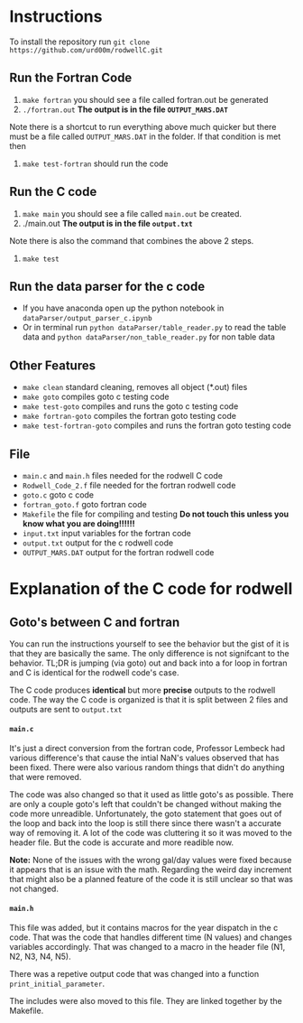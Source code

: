 # Instructions 
To install the repository run `git clone https://github.com/urd00m/rodwellC.git`

## Run the Fortran Code 
1. `make fortran` you should see a file called fortran.out be generated
2. `./fortran.out`
**The output is in the file `OUTPUT_MARS.DAT`**

Note there is a shortcut to run everything above much quicker but there must be a file called `OUTPUT_MARS.DAT` in the folder. If that condition is met then 
1. `make test-fortran` should run the code 

## Run the C code 
1. `make main` you should see a file called `main.out` be created. 
2. ./main.out
**The output is in the file `output.txt`**

Note there is also the command that combines the above 2 steps. 
1. `make test`

## Run the data parser for the c code 
* If you have anaconda open up the python notebook in `dataParser/output_parser_c.ipynb` 
* Or in terminal run `python dataParser/table_reader.py` to read the table data and `python dataParser/non_table_reader.py` for non table data

## Other Features 
- `make clean` standard cleaning, removes all object (*.out) files
- `make goto` compiles goto c testing code 
- `make test-goto` compiles and runs the goto c testing code 
- `make fortran-goto` compiles the fortran goto testing code 
- `make test-fortran-goto` compiles and runs the fortran goto testing code 

## File 
- `main.c` and `main.h` files needed for the rodwell C code 
- `Rodwell_Code_2.f` file needed for the fortran rodwell code 
- `goto.c` goto c code 
- `fortran_goto.f` goto fortran code 
- `Makefile` the file for compiling and testing **Do not touch this unless you know what you are doing!!!!!!**
- `input.txt` input variables for the fortran code 
- `output.txt` output for the c rodwell code 
- `OUTPUT_MARS.DAT` output for the fortran rodwell code 

# Explanation of the C code for rodwell 

## Goto's between C and fortran 
You can run the instructions yourself to see the behavior but the gist of it is that they are basically the same. The only difference is not signifcant to the behavior. 
TL;DR is jumping (via goto) out and back into a for loop in fortran and C is identical for the rodwell code's case.  

The C code produces **identical** but more **precise** outputs to the rodwell code. The way the C code is organized is that it is split between 2 files and outputs are sent to `output.txt`

#### `main.c` 
It's just a direct conversion from the fortran code, Professor Lembeck had various difference's that cause the intial NaN's values observed that has been fixed. There were also various random things that didn't do anything that were removed.  

The code was also changed so that it used as little goto's as possible. There are only a couple goto's left that couldn't be changed without making the code more unreadible. Unfortunately, the goto statement that goes out of the loop and back into the loop is still there since there wasn't a accurate way of removing it. A lot of the code was cluttering it so it was moved to the header file. But the code is accurate and more readible now. 

**Note:** None of the issues with the wrong gal/day values were fixed because it appears that is an issue with the math. Regarding the weird day increment that might also be a planned feature of the code it is still unclear so that was not changed. 

#### `main.h` 
This file was added, but it contains macros for the year dispatch in the c code. That was the code that handles different time (N values) and changes variables accordingly. That was changed to a macro in the header file (N1, N2, N3, N4, N5).
  
There was a repetive output code that was changed into a function `print_initial_parameter`.  

The includes were also moved to this file. They are linked together by the Makefile. 
